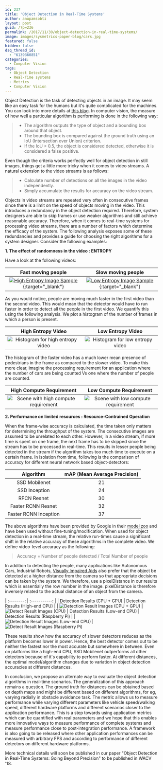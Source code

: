 ```yaml
---
id: 237
title: 'Object Detection in Real-Time Systems'
author: anupamsobti
layout: post
guid: /?p=236
permalink: /2017/11/30/object-detection-in-real-time-systems/
image: images/sysmetrics-paper-blog/cars.jpg
featured: false
hidden: false
dsq_thread_id:
  - "6139360851"
categories:
  - Computer Vision
tags:
  - Object Detection
  - Real-Time systems
  - Metrics
  - Computer Vision
---
```

Object Detection is the task of detecting objects in an image. It may seem like an easy task for the humans but it's quite complicated for the machines. You can look into more details at [this blog](https://ujjwalkarn.me/2016/08/11/intuitive-explanation-convnets/). In computer vision, the measure of how well a particular algorithm is performing is done in the following way:
> * The algorithm outputs the type of object and a bounding box around that object.
> * The bounding box is compared against the ground truth using an IoU (Intersection over Union) criterion.
> * If the IoU > 0.5, the object is considered detected, otherwise it is considered a false positive.

Even though the criteria works perfectly well for object detection in still images, things get a little more tricky when it comes to video streams. A natural extension to the video streams is as follows:

> * Calculate number of detections on all the images in the video independently.
> * Simply accumulate the results for accuracy on the video stream.

Objects in video streams are repeated very often in consecutive frames since there is a limit on the speed of objects moving in the video. This introduces a redundancy in the object detection required. Therefore, system designers are able to skip frames or use weaker algorithms and still achieve reasonable accuracy. Therefore, when it comes to real-time systems for processing video streams, there are a number of factors which determine the efficacy of the system. The following analysis exposes some of these redundancies and provides a guide for choosing the right algorithms for a system designer. Consider the following examples:

**1. The effect of randomness in the video : ENTROPY**

Have a look at the following videos:

| Fast moving people | Slow moving people |
| :----------------: | :----------------: |
|[![High Entropy Image Sample](/images/sysmetrics-paper-blog/bahnhof-clip.jpg)](https://motchallenge.net/movies/ETH-Bahnhof.mp4){:target="_blank"}|[![Low Entropy Image Sample](/images/sysmetrics-paper-blog/mot16-02-clip.jpg)](https://motchallenge.net/movies/MOT16-02.mp4){:target="_blank"}|

As you would notice, people are moving much faster in the first video than the second video. This would mean that the detector would have to run faster in order to detect all the people in the first video. We quantify this using the following analysis. We plot a histogram of the number of frames in which a person is present.

| High Entropy Video | Low Entropy Video | 
|:-----------------:|:-----------------:|
|![Histogram for high entropy video](/images/sysmetrics-paper-blog/bahnhof_histogram.png) | ![Histogram for low entropy video](/images/sysmetrics-paper-blog/MOT16-02_histogram.png)|

The histogram of the faster video has a much lower mean presence of pedestrians in the frame as compared to the slower video. To make this more clear, imagine the processing requirement for an application where the number of cars are being counted Vs one where the number of people are counted.

| High Compute Requirement | Low Compute Requirement | 
|:-----------------:|:-----------------:|
|![Scene with high compute requirement](/images/sysmetrics-paper-blog/cars.jpg) | ![Scene with low compute requirement](/images/sysmetrics-paper-blog/people.jpg)|

**2. Performance on limited resources : Resource-Contrained Operation**

When the frame-wise accuracy is calculated, the time taken only matters for determining the throughput of the system. The consecutive images are assumed to be unrelated to each other. However, in a video stream, if more time is spent on one frame, the next frame has to be skipped since the stream has to be processed in real-time. This results in lesser people being detected in the stream if the algorithm takes too much time to execute on a certain frame. In isolation from time, following is the comparison of accuracy for different neural network based object-detectors:


| **Algorithm** | **mAP** (Mean Average Precision) | 
| :-------: | :--------------------------: |
| SSD Mobilenet | 21 |
| SSD Inception | 24 |
| RFCN Resnet | 30 |
| Faster RCNN Resnet | 32 |
| Faster RCNN Inception | 37 |

The above algorithms have been provided by Google in their [model zoo](https://github.com/tensorflow/models/blob/master/research/object_detection/g3doc/detection_model_zoo.md) and have been used without fine-tuning/modification. When used for object detection in a real-time stream, the relative run-times cause a significant shift in the relative accuracy of these algorithms in the complete video. We define video-level accuracy as the following:

> Accuracy = Number of people detected / Total Number of people

In addition to detecting the people, many applications like Autonomous Cars, Industrial Robots, [Visually Impaired Aids](http://www.cse.iitd.ac.in/mavi) also prefer that the object be detected at a higher distance from the camera so that appropriate decisions can be taken by the system. We therefore, use a pixelDistance in our results which is essentially the row number in the image. pixelDistance is therefore inversely related to the actual distance of an object from the camera.

| :--------: | :-----------: |
| Detection Results (CPU + GPU) | Detection Results (High-end CPU) |
| ![Detection Result Images (CPU + GPU)](/images/sysmetrics-paper-blog/realTime_GPU.png) | ![Detect Result Images (CPU)](/images/sysmetrics-paper-blog/realTime_CPU.png)
| Detection Results (Low-end CPU) | Detection Results (Raspberry Pi) |
| ![Detection Result Images (Low-end CPU)](/images/sysmetrics-paper-blog/realTime_Atom.png) | ![Detect Result Images (Raspberry Pi)](/images/sysmetrics-paper-blog/realTime_Raspberry.png)

These results show how the accuracy of slower detectors reduces as the platform becomes lower in power. Hence, the best detector comes out to be neither the fastest nor the most accurate but somewhere in between. Even on platforms like a high-end CPU, SSD Mobilenet outperforms all other detectors because of it's capability to perform faster. At different distances, the optimal model/algorithm changes due to variation in object detection accuracies at different distances.

In conclusion, we propose an alternate way to evaluate the object detection algorithms in real-time scenarios. The generalization of this approach remains a question. The ground truth for distances can be obtained based on depth maps and might be different based on different algorithms, for eg, varying radially in obstacle avoidance task. The metric allows us to measure performance while varying different parameters like vehicle speed/walking speed, different hardware platforms and different scenarios closer to the application performance. This is a step towards using application metrics which can be quantified with real parameters and we hope that this enables more innovative ways to measure performance of complete systems and measure performance close to post-integration performance. A framework is also going to be released where other application performances can be measured with arbitrary FPS and according to performance of different detectors on different hardware platforms.

More technical details will soon be published in our paper "Object Detection in Real-Time Systems: Going Beyond Precision" to be published in WACV '18.
